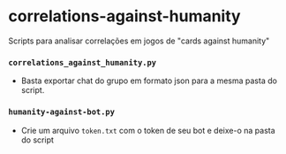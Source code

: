 # correlations-against-humanity
Scripts para analisar correlações em jogos de "cards against humanity"
### `correlations_against_humanity.py`
- Basta exportar chat do grupo em formato json para a mesma pasta do script.
### `humanity-against-bot.py`
- Crie um arquivo `token.txt` com o token de seu bot e deixe-o na pasta do script
